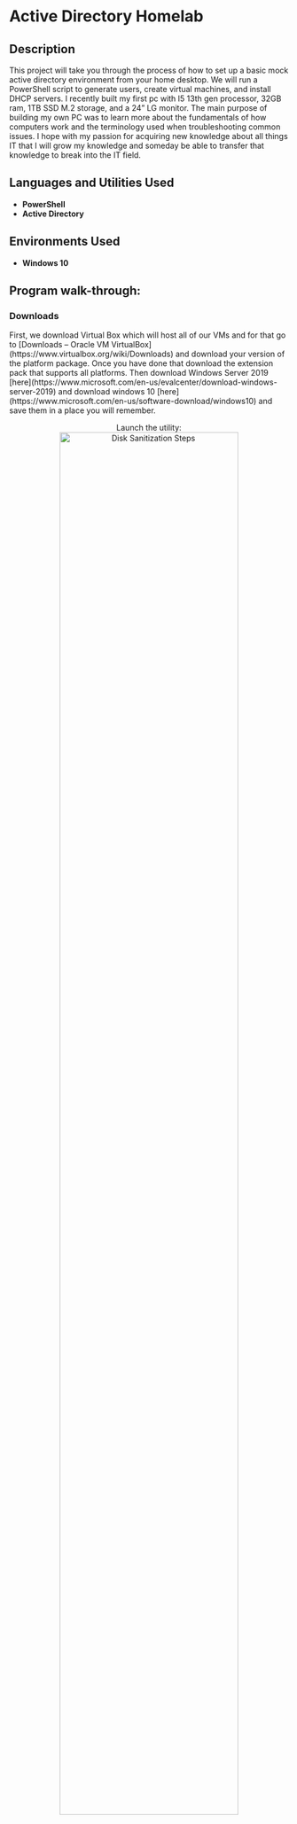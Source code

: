 # <h1>Active Directory Homelab</h1>


<h2>Description</h2>
This project will take you through the process of how to set up a basic mock active directory environment from your home desktop. We will run a PowerShell script to generate users, create virtual machines, and install DHCP servers. I recently built my first pc with I5 13th gen processor, 32GB ram, 1TB SSD M.2 storage, and a 24” LG monitor. The main purpose of building my own PC was to learn more about the fundamentals of how computers work and the terminology used when troubleshooting common issues. I hope with my passion for acquiring new knowledge about all things IT that I will grow my knowledge and someday be able to transfer that knowledge to break into the IT field.
<br />


<h2>Languages and Utilities Used</h2>

- <b>PowerShell</b> 
- <b>Active Directory</b>

<h2>Environments Used </h2>

- <b>Windows 10</b> 

<h2>Program walk-through:</h2>

<h3>Downloads</h3>
First, we download Virtual Box which will host all of our VMs and for that go to [Downloads – Oracle VM VirtualBox](https://www.virtualbox.org/wiki/Downloads) and download your version of the platform package. Once you have done that download the extension pack that supports all platforms. Then download Windows Server 2019 [here](https://www.microsoft.com/en-us/evalcenter/download-windows-server-2019) and download windows 10 [here](https://www.microsoft.com/en-us/software-download/windows10) and save them in a place you will remember. 

<p align="center">
Launch the utility: <br/>
<img src="https://i.imgur.com/62TgaWL.png" height="80%" width="80%" alt="Disk Sanitization Steps"/>
<br />
<br />

<!--
 ```diff
- text in red
+ text in green
! text in orange
# text in gray
@@ text in purple (and bold)@@
```
--!>
